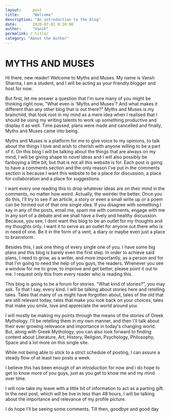 ```yaml
---
layout:     post
title:      "Welcome"
description: "An introduction to the blog"
date:       2020-07-02 0:30:00
author:     "Vansh"
permalink: /:title/
category: "About the Author"
---
```


# MYTHS AND MUSES

Hi there, new reader! Welcome to Myths and Muses. My name is Vansh Sharma, I am a student, and I will be acting as your friendly blogger and host for now.

But first, let me answer a question that I'm sure many of you might be thinking right now, "What even is 'Myths and Muses'? And what makes it different than any other blog that is out there?" Myths and Muses is my brainchild, that took root in my mind as a mere idea when I realised that I should be using my writing talents to work up something productive and display it as well. Time passed, plans were made and cancelled and finally, Myths and Muses came into being. 

Myths and Muses is a platform for me to give voice to my opinions, to talk about the things I love and wish to cherish with anyone willing to be a part of it. On this blog I will be talking about the things that are always on my mind, I will be giving shape to novel ideas and I will also possibly be fanboying a little bit, but that is not all this website is for. Each post is going to have a comments section and the only reason I've put in the comments section is because I want this website to be a place for discussion, a place for collaboration and a place for suggestions.

I want every one reading this to drop whatever ideas are on their mind in the comments, no matter how weird. Actually, the weirder the better. Once you do this, I'll try to see if an article, a story or even a small write up or a poem can be formed out of that one single idea. If you disagree with something I say in any of the posts, email me, spam me with comments, engage with me in any sort of a debate and we shall have a lively and healthy discussion. Because, you see, I dont want this blog to be an outlet for my thoughts and my thoughts only. I want it to serve as an outlet for anyone out there who is in need of one. Be it in the form  of a vent, a diary or maybe even just a place to brainstorm.

Besides this, I ask one thing of every single one of you. I have some big plans and this blog is barely even the first step. In order to achieve said plans, I need to grow, as a writer, and more importantly, as a person and for that I'm going to need the help of you guys, the readers. Whenever you see a window for me to grow, to improve and get better, please point it out to me. I request only this from every reader who is reading this.

This blog is going to be a forum for stories. "What kind of stories?", you may ask. To that I say, every kind. I will be talking about stories here and retelling tales. Tales that many of us might have forgotten about, tales of the old that are still relevant today, tales that make you look back on your choices, tales that make you smile, love and appreciate the world around you.

I will mostly be making my points through the means of the stories of Greek Mythology. I'll be retelling them in my own manner, and then I'll talk about their ever growing relevance and importance in today's changing world. But, along with Greek Mythology, you can also look forward to finding content about Literature, Art, History, Religion, Psychology, Philosophy, Space and a lot more on this single site.

While not being able to stick to a strict schedule of posting, I can assure a steady flow of at least two posts a week.

I believe this has been enough of an introduction for now and i do hope to get to know more of you guys, just as you get to know me and my mind over time.

I will now take my leave with a little bit of information to act as a parting gift. In the next post, which will be live in less than 48 hours, I will be talking about the importance and relevance of my profile picture.

I do hope I'll be seeing some comments. Till then, goodbye and good day